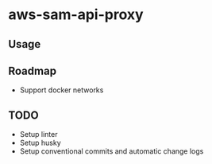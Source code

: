 # aws-sam-api-proxy

## Usage

## Roadmap

- Support docker networks

## TODO

- Setup linter
- Setup husky
- Setup conventional commits and automatic change logs
